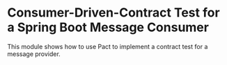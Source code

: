 # Consumer-Driven-Contract Test for a Spring Boot Message Consumer

This module shows how to use Pact to implement a contract test for a message provider.

